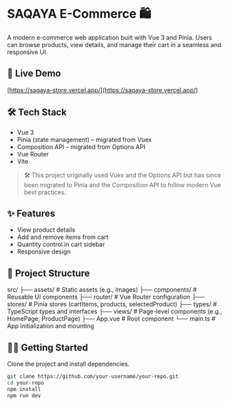 # SAQAYA E-Commerce 🛍️

A modern e-commerce web application built with Vue 3 and Pinia. Users can browse products, view details, and manage their cart in a seamless and responsive UI.

## 🔗 Live Demo

[https://saqaya-store.vercel.app/](https://saqaya-store.vercel.app/)

## 🛠 Tech Stack

- Vue 3
- Pinia (state management) – migrated from Vuex
- Composition API – migrated from Options API
- Vue Router
- Vite

> 🛠 This project originally used Vuex and the Options API but has since been migrated to Pinia and the Composition API to follow modern Vue best practices.

## ✨ Features

- View product details
- Add and remove items from cart
- Quantity control in cart sidebar
- Responsive design

## 📁 Project Structure

src/
├── assets/               # Static assets (e.g., images)
├── components/           # Reusable UI components
├── router/               # Vue Router configuration
├── stores/               # Pinia stores (cartItems, products, selectedProduct)
├── types/                # TypeScript types and interfaces
├── views/                # Page-level components (e.g., HomePage, ProductPage)
├── App.vue               # Root component
└── main.ts               # App initialization and mounting

## 🧑‍💻 Getting Started

Clone the project and install dependencies.

```bash
git clone https://github.com/your-username/your-repo.git
cd your-repo
npm install
npm run dev
